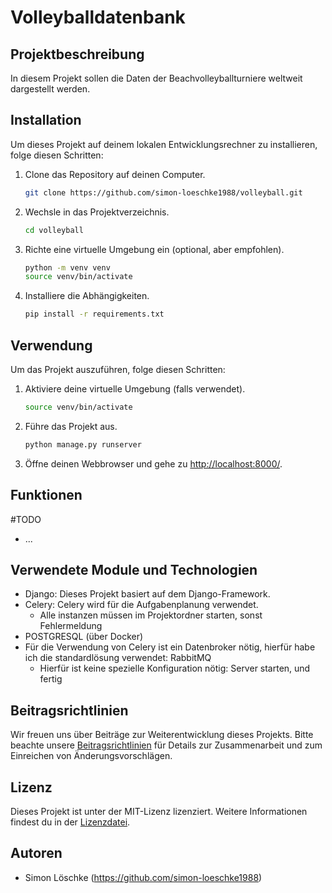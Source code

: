 
# Volleyballdatenbank

## Projektbeschreibung
In diesem Projekt sollen die Daten der Beachvolleyballturniere weltweit dargestellt werden.

## Installation
Um dieses Projekt auf deinem lokalen Entwicklungsrechner zu installieren, folge diesen Schritten:

1. Clone das Repository auf deinen Computer.
   ```sh
   git clone https://github.com/simon-loeschke1988/volleyball.git
   ```

2. Wechsle in das Projektverzeichnis.
   ```sh
   cd volleyball
   ```

3. Richte eine virtuelle Umgebung ein (optional, aber empfohlen).
   ```sh
   python -m venv venv
   source venv/bin/activate
   ```

4. Installiere die Abhängigkeiten.
   ```sh
   pip install -r requirements.txt
   ```

## Verwendung
Um das Projekt auszuführen, folge diesen Schritten:

1. Aktiviere deine virtuelle Umgebung (falls verwendet).
   ```sh
   source venv/bin/activate
   ```

2. Führe das Projekt aus.
   ```sh
   python manage.py runserver
   ```

3. Öffne deinen Webbrowser und gehe zu [http://localhost:8000/](http://localhost:8000/).

## Funktionen

#TODO
- ...

## Verwendete Module und Technologien
- Django: Dieses Projekt basiert auf dem Django-Framework.
- Celery: Celery wird für die Aufgabenplanung verwendet.
  - Alle instanzen müssen im Projektordner starten, sonst Fehlermeldung
- POSTGRESQL (über Docker)
- Für die Verwendung von Celery ist ein Datenbroker nötig, hierfür habe ich die standardlösung verwendet: RabbitMQ
  - Hierfür ist keine spezielle Konfiguration nötig: Server starten, und fertig

## Beitragsrichtlinien
Wir freuen uns über Beiträge zur Weiterentwicklung dieses Projekts. Bitte beachte unsere [Beitragsrichtlinien](CONTRIBUTING.md) für Details zur Zusammenarbeit und zum Einreichen von Änderungsvorschlägen.

## Lizenz
Dieses Projekt ist unter der MIT-Lizenz lizenziert. Weitere Informationen findest du in der [Lizenzdatei](LICENSE).

## Autoren
- Simon Löschke (https://github.com/simon-loeschke1988)


